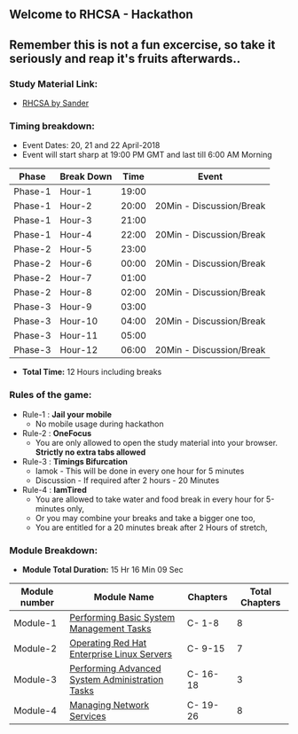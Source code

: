 ## Welcome to RHCSA - Hackathon

## Remember this is not a fun excercise, so take it seriously and reap it's fruits afterwards..

### Study Material Link:
* [RHCSA by Sander](https://www.safaribooksonline.com/library/view/red-hat-certified/9780134723990/)

### Timing breakdown:
* Event Dates: 20, 21 and 22 April-2018
* Event will start sharp at 19:00 PM GMT and last till 6:00 AM Morning

Phase   | Break Down    | Time   |         Event
--------|---------------|--------|----------------------------
Phase-1 | Hour-1        | 19:00  | 
Phase-1 | Hour-2        | 20:00  | 20Min - Discussion/Break
Phase-1 | Hour-3        | 21:00  | 
Phase-1 | Hour-4        | 22:00  | 20Min - Discussion/Break
Phase-2 | Hour-5        | 23:00  |
Phase-2 | Hour-6        | 00:00  | 20Min - Discussion/Break
Phase-2 | Hour-7        | 01:00  |
Phase-2 | Hour-8        | 02:00  | 20Min - Discussion/Break
Phase-3 | Hour-9        | 03:00  |
Phase-3 | Hour-10       | 04:00  | 20Min - Discussion/Break
Phase-3 | Hour-11       | 05:00  |
Phase-3 | Hour-12       | 06:00  | 20Min - Discussion/Break

* **Total Time:** 12 Hours including breaks    

### Rules of the game:
* Rule-1 : **Jail your mobile**
  - No mobile usage during hackathon
* Rule-2 : **OneFocus**
  - You are only allowed to open the study material into your browser. **Strictly no extra tabs allowed**
* Rule-3 : **Timings Bifurcation**
  - Iamok - This will be done in every one hour for 5 minutes
  - Discussion - If required after 2 hours - 20 Minutes
* Rule-4 : **IamTired**
  - You are allowed to take water and food break in every hour for 5-minutes only,
  - Or you may combine your breaks and take a bigger one too,
  - You are entitled for a 20 minutes break after 2 Hours of stretch,


### Module Breakdown:

* **Module Total Duration:** 15 Hr 16 Min 09 Sec

Module number| Module Name                |   Chapters | Total Chapters|
-------------|----------------------------|------------|-----------------
Module-1     | [Performing Basic System Management Tasks](https://www.safaribooksonline.com/library/view/red-hat-certified/9780134723990/RHCA_01_00_00.html) |C- 1-8 | 8
Module-2      | [Operating Red Hat Enterprise Linux Servers](https://www.safaribooksonline.com/library/view/red-hat-certified/9780134723990/RHCA_02_00_00.html) | C- 9-15 | 7
Module-3      | [Performing Advanced System Administration Tasks](https://www.safaribooksonline.com/library/view/red-hat-certified/9780134723990/RHCA_03_00_00.html) |C- 16-18 | 3
Module-4      | [Managing Network Services](https://www.safaribooksonline.com/library/view/red-hat-certified/9780134723990/RHCA_04_00_00.html) |C- 19-26 | 8


